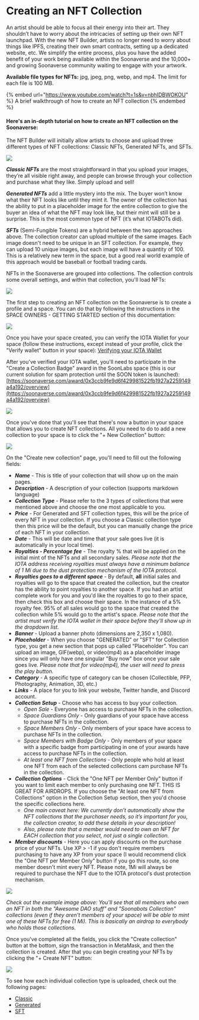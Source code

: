 # Creating an NFT Collection

An artist should be able to focus all their energy into their art. They shouldn’t have to worry about the intricacies of setting up their own NFT launchpad. With the new NFT Builder, artists no longer need to worry about things like IPFS, creating their own smart contracts, setting up a dedicated website, etc. We simplify the entire process, plus you have the added benefit of your work being available within the Soonaverse and the 10,000+ and growing Soonaverse community waiting to engage with your artwork.

**Available file types for NFTs:** jpg, jpeg, png, webp, and mp4. The limit for each file is 100 MB.



{% embed url="https://www.youtube.com/watch?t=1s&v=nbhIDBWOKOU" %}
A brief walkthrough of how to create an NFT collection
{% endembed %}



#### **Here's an in-depth tutorial on how to create an NFT collection on the Soonaverse:**

The NFT Builder will initially allow artists to choose and upload three different types of NFT collections: Classic NFTs, Generated NFTs, and SFTs.

![](<../../.gitbook/assets/image (27).png>)

_**Classic NFTs**_ are the most straightforward in that you upload your images, they’re all visible right away, and people can browse through your collection and purchase what they like. Simply upload and sell!

_**Generated NFTs**_ add a little mystery into the mix. The buyer won’t know what their NFT looks like until they mint it. The owner of the collection has the ability to put in a placeholder image for the entire collection to give the buyer an idea of what the NFT may look like, but their mint will still be a surprise. This is the most common type of NFT (it’s what IOTABOTs did).

_**SFTs**_ (Semi-Fungible Tokens) are a hybrid between the two approaches above. The collection creator can upload multiple of the same images. Each image doesn't need to be unique in an SFT collection. For example, they can upload 10 unique images, but each image will have a quantity of 100. This is a relatively new term in the space, but a good real world example of this approach would be baseball or football trading cards.



NFTs in the Soonaverse are grouped into collections. The collection controls some overall settings, and within that collection, you'll load NFTs:

![](<../../.gitbook/assets/image (25) (1).png>)

The first step to creating an NFT collection on the Soonaverse is to create a profile and a space. You can do that by following the instructions in the SPACE OWNERS - GETTING STARTED section of this documentation:

![](<../../.gitbook/assets/image (16).png>)

Once you have your space created, you can verify the IOTA Wallet for your space (follow these instructions, except instead of your profile, click the "Verify wallet" button in your space): [Verifying your IOTA Wallet](../../all-users-getting-started/verifying-your-iota-wallet.md)

After you've verified your IOTA wallet, you'll need to participate in the "Create a Collection Badge" award in the SoonLabs space (this is our current solution for spam protection until the SOON token is launched): [https://soonaverse.com/award/0x3ccb9fe9d6f429981522fb1927a2259149a4a192/overview](https://soonaverse.com/award/0x3ccb9fe9d6f429981522fb1927a2259149a4a192/overview)

![](<../../.gitbook/assets/image (6).png>)

Once you've done that you'll see that there's now a button in your space that allows you to create NFT collections. All you need to do to add a new collection to your space is to click the "+ New Collection" button:

![](<../../.gitbook/assets/image (29) (1) (1).png>)

On the "Create new collection" page, you'll need to fill out the following fields:

* _**Name**_ - This is title of your collection that will show up on the main pages.
* _**Description**_ - A description of your collection (supports markdown language)
* _**Collection Type**_ - Please refer to the 3 types of collections that were mentioned above and choose the one most applicable to you.
* _**Price**_ - For Generated and SFT collection types, this will be the price of every NFT in your collection. If you choose a Classic collection type then this price will be the default, but you can manually change the price of each NFT in your collection.
* _**Date**_ - This will be date and time that your sale goes live (it is automatically in your local time).
* _**Royalties - Percentage fee**_ - The royalty % that will be applied on the initial mint of the NFTs and all secondary sales. _Please note that the IOTA address receiving royalties must always have a minimum balance of 1 Mi due to the dust protection mechanism of the IOTA protocol._
* _**Royalties goes to a different space**_ - By default, **all** initial sales and royalties will go to the space that created the collection, but the creator has the ability to point royalties to another space. If you had an artist complete work for you and you'd like the royalties to go to their space, then check this box and choose their space. In the instance of a 5% royalty fee. 95% of all sales would go to the space that created the collection while 5% would go to the artist's space. _Please note that the artist must verify the IOTA wallet in their space before they'll show up in the dropdown list._
* _**Banner**_ - Upload a banner photo (‪dimensions are 2,350 x 1,080).
* _**Placeholder**_ - When you choose "GENERATED" or "SFT" for Collection type, you get a new section that pops up called “Placeholder”. You can upload an image, GIF(webp), or video(mp4) as a placeholder image since you will only have one singular "Buy now" box once your sale goes live. _Please note that for video(mp4), the user will need to press the play button._
* _**Category**_ - A specific type of category can be chosen (Collectible, PFP, Photography, Animation, 3D, etc.)
* _**Links**_ - A place for you to link your website, Twitter handle, and Discord account.
* _**Collection Setup**_ - Choose who has access to buy your collection.
  * _Open Sale_ - Everyone has access to purchase NFTs in the collection.
  * _Space Guardians Only_ - Only guardians of your space have access to purchase NFTs in the collection.
  * _Space Members Only_ - Only members of your space have access to purchase NFTs in the collection.
  * _Space Members with Badge Only_ - Only members of your space with a specific badge from participating in one of your awards have access to purchase NFTs in the collection.
  * _At least one NFT from Collections_ - Only people who hold at least one NFT from each of the selected collections cam purchase NFTs in the collection.
* _**Collection Options**_ - Click the "One NFT per Member Only" button if you want to limit each member to only purchasing one NFT. THIS IS GREAT FOR AIRDROPS. If you choose the "At least one NFT from Collections" option in the Collection Setup section, then you'd choose the specific collections here.
  * _One main caveat here: We currently don’t automatically show the NFT collections that the purchaser needs, so it’s important for you, the collection creator, to add these details in your description!_
  * _Also, please note that a member would need to own an NFT for EACH collection that you select, not just a single collection._
* _**Member discounts**_ - Here you can apply discounts on the purchase price of your NFTs. Use XP > -1 if you don't require members purchasing to have any XP from your space (I would recommend click the "One NFT per Member Only" button if you go this route, so one member doesn't mint every NFT. Please note, 1Mi will always be required to purchase the NFT due to the IOTA protocol's dust protection mechanism.

![](<../../.gitbook/assets/image (29).png>)

_Check out the example image above: You'll see that all members who own an NFT in both the "Awesome DAO stuff" and "Soonabots Collection" collections (even if they aren't members of your space) will be able to mint one of these NFTs for free (1 Mi). This is basically an airdrop to everybody who holds those collections._

Once you've completed all the fields, you click the "Create collection" button at the bottom, sign the transaction in MetaMask, and then the collection is created. After that you can begin creating your NFTs by clicking the "+ Create NFT" button:

![](<../../.gitbook/assets/image (32).png>)

To see how each individual collection type is uploaded, check out the following pages:

* [Classic](classic/)
* [Generated](generated.md)
* [SFT](sft.md)
